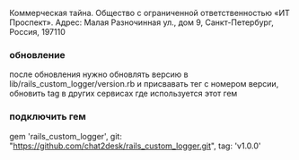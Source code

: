 Коммерческая тайна. Общество с ограниченной ответственностью «ИТ Проспект». Адрес: Малая Разночинная ул., дом 9, Санкт-Петербург, Россия, 197110

### обновление
после обновления нужно обновлять версию в lib/rails_custom_logger/version.rb
и присвавать тег с номером версии, обновить tag в других сервисах где используется
этот гем 

### подключить гем
gem 'rails_custom_logger', git: "https://github.com/chat2desk/rails_custom_logger.git", tag: 'v1.0.0'
